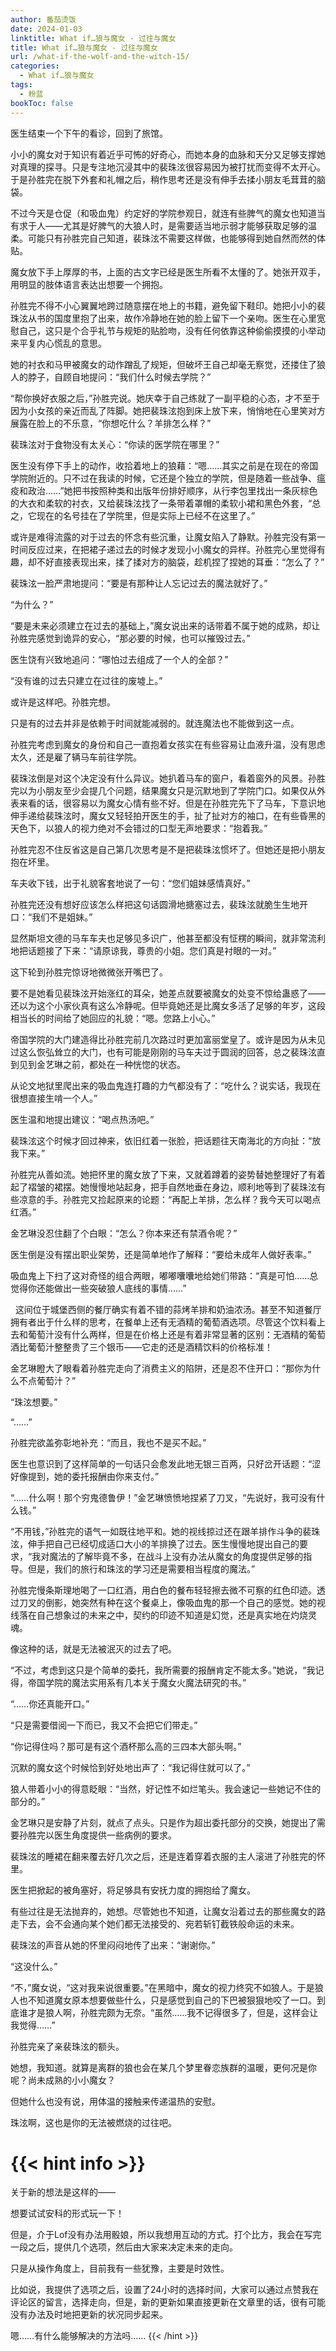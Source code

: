 ```yaml
---
author: 番茄烫饭
date: 2024-01-03
linktitle: What if…狼与魔女 - 过往与魔女
title: What if…狼与魔女 - 过往与魔女
url: /what-if-the-wolf-and-the-witch-15/
categories:
  - What if…狼与魔女
tags:
  - 粉蓝
bookToc: false
---
```


医生结束一个下午的看诊，回到了旅馆。

<!--more-->


小小的魔女对于知识有着近乎可怖的好奇心，而她本身的血脉和天分又足够支撑她对真理的探寻。只是专注地沉浸其中的裴珠泫很容易因为被打扰而变得不太开心。于是孙胜完在脱下外套和礼帽之后，稍作思考还是没有伸手去揉小朋友毛茸茸的脑袋。

不过今天是仓促（和吸血鬼）约定好的学院参观日，就连有些脾气的魔女也知道当有求于人——尤其是好脾气的大狼人时，是需要适当地示弱才能够获取足够的温柔。可能只有孙胜完自己知道，裴珠泫不需要这样做，也能够得到她自然而然的体贴。

魔女放下手上厚厚的书，上面的古文字已经是医生所看不太懂的了。她张开双手，用明显的肢体语言表达出想要一个拥抱。

孙胜完不得不小心翼翼地跨过随意摆在地上的书籍，避免留下鞋印。她把小小的裴珠泫从书的国度里抱了出来，故作冷静地在她的脸上留下一个亲吻。医生在心里宽慰自己，这只是个合乎礼节与规矩的贴脸吻，没有任何依靠这种偷偷摸摸的小举动来平复内心慌乱的意思。

她的衬衣和马甲被魔女的动作蹭乱了规矩，但破坏王自己却毫无察觉，还搂住了狼人的脖子，自顾自地提问：“我们什么时候去学院？”

“帮你换好衣服之后，”孙胜完说。她庆幸于自己练就了一副平稳的心态，才不至于因为小女孩的亲近而乱了阵脚。她把裴珠泫抱到床上放下来，悄悄地在心里笑对方展露在脸上的不乐意，“你想吃什么？羊排怎么样？”

裴珠泫对于食物没有太关心：“你读的医学院在哪里？”

医生没有停下手上的动作，收拾着地上的狼藉：“嗯……其实之前是在现在的帝国学院附近的。只不过在我读的时候，它还是个独立的学院，但是随着一些战争、瘟疫和政治……”她把书按照种类和出版年份排好顺序，从行李包里找出一条灰棕色的大衣和柔软的衬衣，又给裴珠泫找了一条带着罩帽的柔软小裙和黑色外套，“总之，它现在的名号挂在了学院里，但是实际上已经不在这里了。”

或许是难得流露的对于过去的怀念有些沉重，让魔女陷入了静默。孙胜完没有第一时间反应过来，在把裙子递过去的时候才发现小小魔女的异样。孙胜完心里觉得有趣，却不好直接表现出来，揉了揉对方的脑袋，趁机捏了捏她的耳垂：“怎么了？”

裴珠泫一脸严肃地提问：“要是有那种让人忘记过去的魔法就好了。”

“为什么？”

“要是未来必须建立在过去的基础上，”魔女说出来的话带着不属于她的成熟，却让孙胜完感觉到诡异的安心，“那必要的时候，也可以摧毁过去。”

医生饶有兴致地追问：“哪怕过去组成了一个人的全部？”

“没有谁的过去只建立在过往的废墟上。”

或许是这样吧。孙胜完想。

只是有的过去并非是依赖于时间就能减弱的。就连魔法也不能做到这一点。
 


孙胜完考虑到魔女的身份和自己一直抱着女孩实在有些容易让血液升温，没有思虑太久，还是雇了辆马车前往学院。

裴珠泫倒是对这个决定没有什么异议。她扒着马车的窗户，看着窗外的风景。孙胜完以为小朋友至少会提几个问题，结果魔女只是沉默地到了学院门口。如果仅从外表来看的话，很容易以为魔女心情有些不好。但是在孙胜完先下了马车，下意识地伸手递给裴珠泫时，魔女又轻轻拍开医生的手，扯了扯对方的袖口，在有些昏黑的天色下，以狼人的视力绝对不会错过的口型无声地要求：“抱着我。”

孙胜完忍不住反省这是自己第几次思考是不是把裴珠泫惯坏了。但她还是把小朋友抱在坏里。

车夫收下钱，出于礼貌客套地说了一句：“您们姐妹感情真好。”

孙胜完还没有想好应该怎么样把这句话圆滑地搪塞过去，裴珠泫就脆生生地开口：“我们不是姐妹。”

显然斯坦文德的马车车夫也足够见多识广，他甚至都没有怔楞的瞬间，就非常流利地把话题接了下来：“请原谅我，尊贵的小姐。您们真是衬眼的一对。”

这下轮到孙胜完惊讶地微微张开嘴巴了。

要不是她看见裴珠泫开始涨红的耳朵，她差点就要被魔女的处变不惊给蛊惑了——还以为这个小家伙真有这么冷静呢。但毕竟她还是比魔女多活了足够的年岁，这段相当长的时间给了她回应的礼貌：“嗯。您路上小心。”

帝国学院的大门建造得比孙胜完前几次路过时更加富丽堂皇了。或许是因为从未见过这么恢弘耸立的大门，也有可能是刚刚的马车夫过于圆润的回答，总之裴珠泫直到见到金艺琳之前，都处在一种恍惚的状态。

从论文地狱里爬出来的吸血鬼连打趣的力气都没有了：“吃什么？说实话，我现在很想直接生啃一个人。”

医生温和地提出建议：“喝点热汤吧。”

裴珠泫这个时候才回过神来，依旧红着一张脸，把话题往天南海北的方向扯：“放我下来。”

孙胜完从善如流。她把怀里的魔女放了下来，又就着蹲着的姿势替她整理好了有着起了褶皱的裙摆。她慢慢地站起身，把手自然地垂在身边，顺利地等到了裴珠泫有些凉意的手。孙胜完又捡起原来的论题：“再配上羊排，怎么样？我今天可以喝点红酒。”

金艺琳没忍住翻了个白眼：“怎么？你本来还有禁酒令呢？”

医生倒是没有摆出职业架势，还是简单地作了解释：“要给未成年人做好表率。”

吸血鬼上下扫了这对奇怪的组合两眼，嘟嘟囔囔地给她们带路：“真是可怕……总觉得你还能做出一些突破狼人底线的事情……”


 
这间位于城堡西侧的餐厅确实有着不错的蒜烤羊排和奶油浓汤。甚至不知道餐厅拥有者出于什么样的思考，在餐单上还有无酒精的葡萄酒选项。尽管这个饮料看上去和葡萄汁没有什么两样，但是在价格上还是有着非常显著的区别：无酒精的葡萄酒比葡萄汁整整贵了三个银币——它走的还是酒精饮料的价格标准！

金艺琳瞪大了眼看着孙胜完走向了消费主义的陷阱，还是忍不住开口：“那你为什么不点葡萄汁？”

“珠泫想要。”

“……”

孙胜完欲盖弥彰地补充：“而且，我也不是买不起。”

医生也意识到了这样简单的一句话只会愈发此地无银三百两，只好岔开话题：“涩好像提到，她的委托报酬由你来支付。”

“……什么啊！那个穷鬼德鲁伊！”金艺琳愤愤地捏紧了刀叉，“先说好，我可没有什么钱。”

“不用钱，”孙胜完的语气一如既往地平和。她的视线掠过还在跟羊排作斗争的裴珠泫，伸手把自己已经切成适口大小的羊排换了过去。医生慢慢地提出自己的要求，“我对魔法的了解毕竟不多，在战斗上没有办法从魔女的角度提供足够的指导。但是，我们的旅行和珠泫的学习还是需要相当程度的魔法。”

孙胜完慢条斯理地喝了一口红酒，用白色的餐布轻轻擦去微不可察的红色印迹。透过刀叉的倒影，她突然有种在这个餐桌上，像吸血鬼的那一个自己的感觉。她的视线落在自己想象过的未来之中，契约的印迹不知道是幻觉，还是真实地在灼烧灵魂。

像这种的话，就是无法被泯灭的过去了吧。

“不过，考虑到这只是个简单的委托，我所需要的报酬肯定不能太多。”她说，“我记得，帝国学院的魔法实用系有几本关于魔女火魔法研究的书。”

“……你还真能开口。”

“只是需要借阅一下而已，我又不会把它们带走。”

“你记得住吗？那可是有这个酒杯那么高的三四本大部头啊。”

沉默的魔女这个时候恰到好处地出声了：“我记得住就可以了。”

狼人带着小小的得意眨眼：“当然，好记性不如烂笔头。我会速记一些她记不住的部分的。”

金艺琳只是安静了片刻，就点了点头。只是作为超出委托部分的交换，她提出了需要孙胜完以医生角度提供一些病例的要求。
 


裴珠泫的睡裙在翻来覆去好几次之后，还是连着穿着衣服的主人滚进了孙胜完的怀里。

医生把掀起的被角塞好，将足够具有安抚力度的拥抱给了魔女。

有些过往是无法抛弃的，她想。尽管她也不知道，让魔女沿着过去的那些魔女的路走下去，会不会通向某个她们都无法接受的、宛若斩钉截铁般命运的未来。

裴珠泫的声音从她的怀里闷闷地传了出来：“谢谢你。”

“这没什么。”

“不，”魔女说，“这对我来说很重要。”在黑暗中，魔女的视力终究不如狼人。于是狼人也不知道魔女原本想要做些什么，只是感觉到自己的下巴被狠狠地咬了一口。到底谁才是狼人啊，孙胜完颇为无奈。“虽然……我不记得很多了，但是，这样会让我觉得……”

孙胜完亲了亲裴珠泫的额头。

她想，我知道。就算是离群的狼也会在某几个梦里眷恋族群的温暖，更何况是你呢？尚未成熟的小小魔女？

但她什么也没有说，用体温的接触来传递温热的安慰。
 


珠泫啊，这也是你的无法被燃烧的过往吧。





{{< hint info >}}
==============
关于新的想法是这样的——

想要试试安科的形式玩一下！

但是，介于Lof没有办法用骰娘，所以我想用互动的方式。打个比方，我会在写完一段之后，提供几个选项，然后由大家来决定未来的走向。

只是从操作角度上，目前我有一些犹豫，主要是时效性。

比如说，我提供了选项之后，设置了24小时的选择时间，大家可以通过点赞我在评论区的留言，选择走向，但是，新的更新如果直接更新在文章里的话，很有可能没有办法及时地把更新的状况同步起来。

嗯……有什么能够解决的方法吗……
{{< /hint >}}

